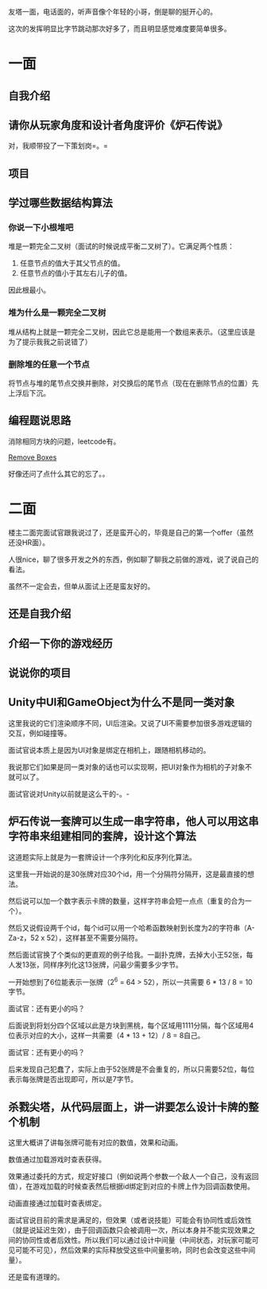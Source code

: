 友塔一面，电话面的，听声音像个年轻的小哥，倒是聊的挺开心的。

这次的发挥明显比字节跳动那次好多了，而且明显感觉难度要简单很多。

# 一面
## 自我介绍
## 请你从玩家角度和设计者角度评价《炉石传说》
对，我顺带投了一下策划岗=。=
## 项目
## 学过哪些数据结构算法
### 你说一下小根堆吧
堆是一颗完全二叉树（面试的时候说成平衡二叉树了）。它满足两个性质：
1. 任意节点的值大于其父节点的值。
2. 任意节点的值小于其左右儿子的值。

因此根最小。
### 堆为什么是一颗完全二叉树
堆从结构上就是一颗完全二叉树，因此它总是能用一个数组来表示。（这里应该是为了提示我我之前说错了）
### 删除堆的任意一个节点
将节点与堆的尾节点交换并删除，对交换后的尾节点（现在在删除节点的位置）先上浮后下沉。
## 编程题说思路
消除相同方块的问题，leetcode有。

[Remove Boxes](https://leetcode.com/problems/remove-boxes/)

好像还问了点什么其它的忘了。。

# 二面
楼主二面完面试官跟我说过了，还是蛮开心的，毕竟是自己的第一个offer（虽然还没HR面）。

人很nice，聊了很多开发之外的东西，例如聊了聊我之前做的游戏，说了说自己的看法。

虽然不一定会去，但单从面试上还是蛮友好的。
## 还是自我介绍
## 介绍一下你的游戏经历
## 说说你的项目
## Unity中UI和GameObject为什么不是同一类对象
这里我说的它们渲染顺序不同，UI后渲染。又说了UI不需要参加很多游戏逻辑的交互，例如碰撞等。

面试官说本质上是因为UI对象是绑定在相机上，跟随相机移动的。

我说那它们如果是同一类对象的话也可以实现啊，把UI对象作为相机的子对象不就可以了。

面试官说对Unity以前就是这么干的-。-

## 炉石传说一套牌可以生成一串字符串，他人可以用这串字符串来组建相同的套牌，设计这个算法
这道题实际上就是为一套牌设计一个序列化和反序列化算法。

这里我一开始说的是30张牌对应30个id，用一个分隔符分隔开，这是最直接的想法。

然后说可以加一个数字表示卡牌的数量，这样字符串会短一点点（重复的合为一个）。

然后又说假设两千个id，每个id可以用一个哈希函数映射到长度为2的字符串（A-Za-z，52 x 52），这样甚至不需要分隔符。

然后面试官换了个类似的更直观的例子给我。一副扑克牌，去掉大小王52张，每人发13张，同样序列化这13张牌，问最少需要多少字节。

一开始想到了6位能表示一张牌（2<sup>6</sup> = 64 &gt; 52），所以一共需要 6 * 13 / 8 = 10字节。

面试官：还有更小的吗？

后面说到将划分四个区域以此是方块到黑桃，每个区域用1111分隔，每个区域用4位表示对应的大小，这样一共需要（4 * 13 + 12）/ 8 = 8自己。

面试官：还有更小的吗？

后来发现自己犯蠢了，实际上由于52张牌是不会重复的，所以只需要52位，每位表示每张牌是否出现即可，所以是7字节。

## 杀戮尖塔，从代码层面上，讲一讲要怎么设计卡牌的整个机制
这里大概讲了讲每张牌可能有对应的数值，效果和动画。

数值通过加载游戏时查表获得。

效果通过委托的方式，规定好接口（例如说两个参数一个敌人一个自己，没有返回值），在游戏加载的时候查表然后根据id绑定到对应的卡牌上作为回调函数使用。

动画直接通过加载时查表绑定。

面试官说目前的需求是满足的，但效果（或者说技能）可能会有协同性或后效性（就是说延迟生效），由于回调函数只会被调用一次，所以本身并不能实现效果之间的协同性或者后效性。所以我们可以通过设计中间量（中间状态，对玩家可能可见可能不可见），然后效果的实际释放受这些中间量影响，同时也会改变这些中间量）。

还是蛮有道理的。